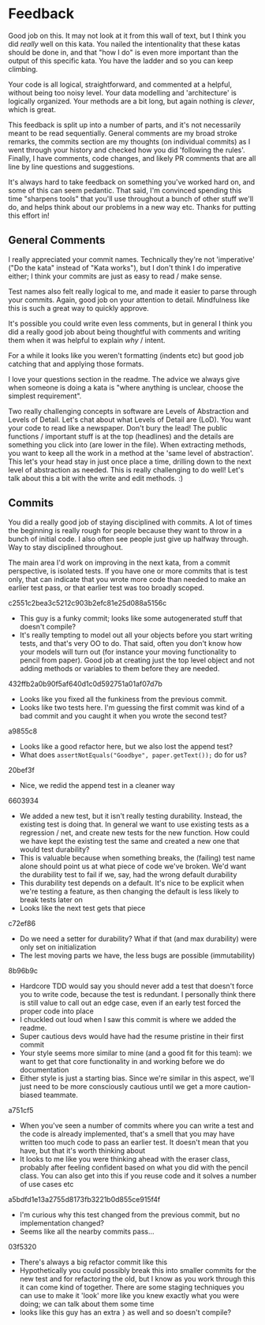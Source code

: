 # Feedback

Good job on this. It may not look at it from this wall of text, but I think you did _really_ well on this kata. You nailed the intentionality that these katas should be done in, and that "how I do" is even more important than the output of this specific kata. You have the ladder and so you can keep climbing.

Your code is all logical, straightforward, and commented at a helpful, without being too noisy level. Your data modelling and 'architecture' is logically organized. Your methods are a bit long, but again nothing is _clever_, which is great.

This feedback is split up into a number of parts, and it's not necessarily meant to be read sequentially. General comments are my broad stroke remarks, the commits section are my thoughts (on individual commits) as I went through your history and checked how you did 'following the rules'. Finally, I have comments, code changes, and likely PR comments that are all line by line questions and suggestions.

It's always hard to take feedback on something you've worked hard on, and some of this can seem pedantic. That said, I'm convinced spending this time "sharpens tools" that you'll use throughout a bunch of other stuff we'll do, and helps think about our problems in a new way etc. Thanks for putting this effort in!

## General Comments

I really appreciated your commit names. Technically they're not 'imperative' ("Do the kata" instead of "Kata works"), but I don't think I do imperative either; I think your commits are just as easy to read / make sense. 

Test names also felt really logical to me, and made it easier to parse through your commits. Again, good job on your attention to detail. Mindfulness like this is such a great way to quickly approve.

It's possible you could write even less comments, but in general I think you did a really good job about being thoughtful with comments and writing them when it was helpful to explain _why_ / intent.

For a while it looks like you weren't formatting (indents etc) but good job catching that and applying those formats.

I love your questions section in the readme. The advice we always give when someone is doing a kata is "where anything is unclear, choose the simplest requirement". 

Two really challenging concepts in software are Levels of Abstraction and Levels of Detail. Let's chat about what Levels of Detail are (LoD). You want your code to read like a newspaper. Don't bury the lead! The public functions / important stuff is at the top (headlines) and the details are something you click into (are lower in the file). When extracting methods, you want to keep all the work in a method at the 'same level of abstraction'. This let's your head stay in just once place a time, drilling down to the next level of abstraction as needed. This is really challenging to do well! Let's talk about this a bit with the write and edit methods. :) 

## Commits

You did a really good job of staying disciplined with commits. A lot of times the beginning is really rough for people because they want to throw in a bunch of initial code. I also often see people just give up halfway through. Way to stay disciplined throughout.

The main area I'd work on improving in the next kata, from a commit perspective, is isolated tests. If you have one or more commits that is test only, that can indicate that you wrote more code than needed to make an earlier test pass, or that earlier test was too broadly scoped.

c2551c2bea3c5212c903b2efc81e25d088a5156c
- This guy is a funky commit; looks like some autogenerated stuff that doesn't compile?
- It's really tempting to model out all your objects before you start writing tests, and that's very OO to do. That said, often you don't know how your models will turn out (for instance your moving functionality to pencil from paper). Good job at creating just the top level object and not adding methods or variables to them before they are needed.

432ffb2a0b90f5af640d1c0d592751a01af07d7b
- Looks like you fixed all the funkiness from the previous commit.
- Looks like two tests here. I'm guessing the first commit was kind of a bad commit and you caught it when you wrote the second test?

a9855c8
- Looks like a good refactor here, but we also lost the append test?
- What does `assertNotEquals("Goodbye", paper.getText());` do for us?

20bef3f
- Nice, we redid the append test in a cleaner way

6603934
- We added a new test, but it isn't really testing durability. Instead, the existing test is doing that. In general we want to use existing tests as a regression / net, and create new tests for the new function. How could we have kept the existing test the same and created a new one that would test durability?
- This is valuable because when something breaks, the (failing) test name alone should point us at what piece of code we've broken. We'd want the durability test to fail if we, say, had the wrong default durability
- This durability test depends on a default. It's nice to be explicit when we're testing a feature, as then changing the default is less likely to break tests later on
- Looks like the next test gets that piece

c72ef86
- Do we need a setter for durability? What if that (and max durability) were only set on initialization
- The lest moving parts we have, the less bugs are possible (immutability)

8b96b9c
- Hardcore TDD would say you should never add a test that doesn't force you to write code, because the test is redundant. I personally think there is still value to call out an edge case, even if an early test forced the proper code into place
- I chuckled out loud when I saw this commit is where we added the readme.
- Super cautious devs would have had the resume pristine in their first commit
- Your style seems more similar to mine (and a good fit for this team): we want to get that core functionality in and working before we do documentation
- Either style is just a starting bias. Since we're similar in this aspect, we'll just need to be more consciously cautious until we get a more caution-biased teammate.

a751cf5
- When you've seen a number of commits where you can write a test and the code is already implemented, that's a smell that you may have written too much code to pass an earlier test. It doesn't mean that you have, but that it's worth thinking about
- It looks to me like you were thinking ahead with the eraser class, probably after feeling confident based on what you did with the pencil class. You can also get into this if you reuse code and it solves a number of use cases etc

a5bdfd1e13a2755d8173fb3221b0d855ce915f4f
- I'm curious why this test changed from the previous commit, but no implementation changed?
- Seems like all the nearby commits pass...

03f5320
- There's always a big refactor commit like this
- Hypothetically you could possibly break this into smaller commits for the new test and for refactoring the old, but I know as you work through this it can come kind of together. There are some staging techniques you can use to make it 'look' more like you knew exactly what you were doing; we can talk about them some time
- looks like this guy has an extra `}` as well and so doesn't compile?

